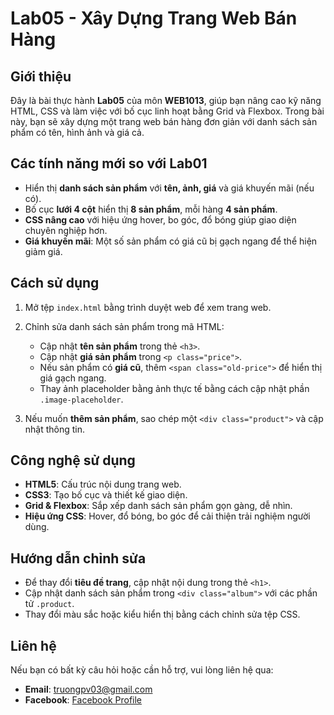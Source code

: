 # Lab05 - Xây Dựng Trang Web Bán Hàng

## Giới thiệu

Đây là bài thực hành **Lab05** của môn **WEB1013**, giúp bạn nâng cao kỹ năng HTML, CSS và làm việc với bố cục linh hoạt bằng Grid và Flexbox. Trong bài này, bạn sẽ xây dựng một trang web bán hàng đơn giản với danh sách sản phẩm có tên, hình ảnh và giá cả.

## Các tính năng mới so với Lab01

- Hiển thị **danh sách sản phẩm** với **tên, ảnh, giá** và giá khuyến mãi (nếu có).
- Bố cục **lưới 4 cột** hiển thị **8 sản phẩm**, mỗi hàng **4 sản phẩm**.
- **CSS nâng cao** với hiệu ứng hover, bo góc, đổ bóng giúp giao diện chuyên nghiệp hơn.
- **Giá khuyến mãi**: Một số sản phẩm có giá cũ bị gạch ngang để thể hiện giảm giá.

## Cách sử dụng

1. Mở tệp `index.html` bằng trình duyệt web để xem trang web.

2. Chỉnh sửa danh sách sản phẩm trong mã HTML:
   - Cập nhật **tên sản phẩm** trong thẻ `<h3>`.
   - Cập nhật **giá sản phẩm** trong `<p class="price">`.
   - Nếu sản phẩm có **giá cũ**, thêm `<span class="old-price">` để hiển thị giá gạch ngang.
   - Thay ảnh placeholder bằng ảnh thực tế bằng cách cập nhật phần `.image-placeholder`.

3. Nếu muốn **thêm sản phẩm**, sao chép một `<div class="product">` và cập nhật thông tin.

## Công nghệ sử dụng

- **HTML5**: Cấu trúc nội dung trang web.
- **CSS3**: Tạo bố cục và thiết kế giao diện.
- **Grid & Flexbox**: Sắp xếp danh sách sản phẩm gọn gàng, dễ nhìn.
- **Hiệu ứng CSS**: Hover, đổ bóng, bo góc để cải thiện trải nghiệm người dùng.

## Hướng dẫn chỉnh sửa

- Để thay đổi **tiêu đề trang**, cập nhật nội dung trong thẻ `<h1>`.
- Cập nhật danh sách sản phẩm trong `<div class="album">` với các phần tử `.product`.
- Thay đổi màu sắc hoặc kiểu hiển thị bằng cách chỉnh sửa tệp CSS.

## Liên hệ

Nếu bạn có bất kỳ câu hỏi hoặc cần hỗ trợ, vui lòng liên hệ qua:

- **Email**: [truongpv03@gmail.com](mailto:truongpv03@gmail.com)  
- **Facebook**: [Facebook Profile](https://www.facebook.com/61567310275652)  
